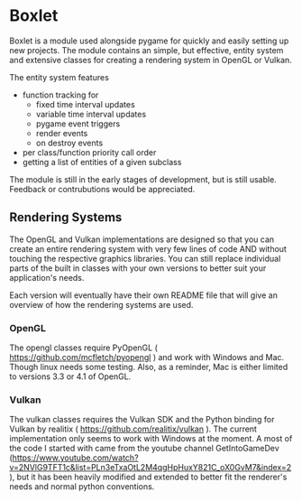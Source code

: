 # Boxlet

Boxlet is a module used alongside pygame for quickly and easily setting up new projects.
The module contains an simple, but effective, entity system and extensive classes for creating a rendering system in OpenGL or Vulkan.

The entity system features
- function tracking for
  - fixed time interval updates
  - variable time interval updates
  - pygame event triggers
  - render events
  - on destroy events
- per class/function priority call order
- getting a list of entities of a given subclass

The module is still in the early stages of development, but is still usable.  Feedback or contrubutions would be appreciated.

## Rendering Systems

The OpenGL and Vulkan implementations are designed so that you can create an entire rendering system with very few lines of code AND without touching the respective graphics libraries.
You can still replace individual parts of the built in classes with your own versions to better suit your application's needs.

Each version will eventually have their own README file that will give an overview of how the rendering systems are used.

### OpenGL

The opengl classes require PyOpenGL ( https://github.com/mcfletch/pyopengl ) and work with Windows and Mac.
Though linux needs some testing.
Also, as a reminder, Mac is either limited to versions 3.3 or 4.1 of OpenGL.

### Vulkan

The vulkan classes requires the Vulkan SDK and the Python binding for Vulkan by realitix ( https://github.com/realitix/vulkan ).
The current implementation only seems to work with Windows at the moment.
A most of the code I started with came from the youtube channel GetIntoGameDev (https://www.youtube.com/watch?v=2NVlG9TFT1c&list=PLn3eTxaOtL2M4qgHpHuxY821C_oX0GvM7&index=2), 
but it has been heavily modified and extended to better fit the renderer's needs and normal python conventions.
